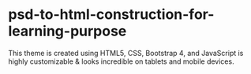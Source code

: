 # psd-to-html-construction-for-learning-purpose
This theme is created using HTML5, CSS, Bootstrap 4, and JavaScript is highly customizable &amp; looks incredible on tablets and mobile devices.
